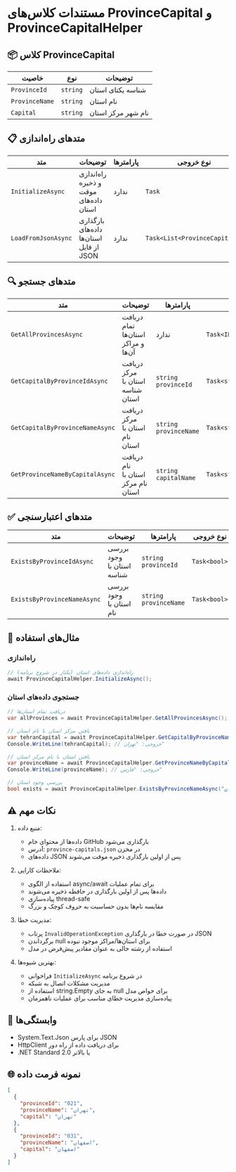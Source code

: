 # مستندات کلاس‌های ProvinceCapital و ProvinceCapitalHelper

## 📦 **کلاس ProvinceCapital**
| خاصیت | نوع | توضیحات |
|--------|-----|----------|
| `ProvinceId` | `string` | شناسه یکتای استان |
| `ProvinceName` | `string` | نام استان |
| `Capital` | `string` | نام شهر مرکز استان |

## 📋 **متدهای راه‌اندازی**
| متد | توضیحات | پارامترها | نوع خروجی |
|-----|----------|-----------|------------|
| `InitializeAsync` | راه‌اندازی و ذخیره موقت داده‌های استان | ندارد | `Task` |
| `LoadFromJsonAsync` | بارگذاری داده‌های استان‌ها از فایل JSON | ندارد | `Task<List<ProvinceCapital>>` |

## 🔍 **متدهای جستجو**
| متد | توضیحات | پارامترها | نوع خروجی |
|-----|----------|-----------|------------|
| `GetAllProvincesAsync` | دریافت تمام استان‌ها و مراکز آن‌ها | ندارد | `Task<IReadOnlyList<ProvinceCapital>>` |
| `GetCapitalByProvinceIdAsync` | دریافت مرکز استان با شناسه استان | `string provinceId` | `Task<string?>` |
| `GetCapitalByProvinceNameAsync` | دریافت مرکز استان با نام استان | `string provinceName` | `Task<string?>` |
| `GetProvinceNameByCapitalAsync` | دریافت نام استان با نام مرکز استان | `string capitalName` | `Task<string?>` |

## ✅ **متدهای اعتبارسنجی**
| متد | توضیحات | پارامترها | نوع خروجی |
|-----|----------|-----------|------------|
| `ExistsByProvinceIdAsync` | بررسی وجود استان با شناسه | `string provinceId` | `Task<bool>` |
| `ExistsByProvinceNameAsync` | بررسی وجود استان با نام | `string provinceName` | `Task<bool>` |

## 📝 **مثال‌های استفاده**

### راه‌اندازی
```csharp
// راه‌اندازی داده‌های استان (یکبار در شروع برنامه)
await ProvinceCapitalHelper.InitializeAsync();
```

### جستجوی داده‌های استان
```csharp
// دریافت تمام استان‌ها
var allProvinces = await ProvinceCapitalHelper.GetAllProvincesAsync();

// یافتن مرکز استان با نام استان
var tehranCapital = await ProvinceCapitalHelper.GetCapitalByProvinceNameAsync("تهران");
Console.WriteLine(tehranCapital); // خروجی: "تهران"

// یافتن استان با نام مرکز استان
var provinceName = await ProvinceCapitalHelper.GetProvinceNameByCapitalAsync("شیراز");
Console.WriteLine(provinceName); // خروجی: "فارس"

// بررسی وجود استان
bool exists = await ProvinceCapitalHelper.ExistsByProvinceNameAsync("اصفهان");
```

## ⚠️ **نکات مهم**

1. منبع داده:
   - داده‌ها از محتوای خام GitHub بارگذاری می‌شود
   - آدرس: `province-capitals.json` در مخزن
   - داده‌های JSON پس از اولین بارگذاری ذخیره موقت می‌شوند

2. ملاحظات کارایی:
   - استفاده از الگوی async/await برای تمام عملیات
   - داده‌ها پس از اولین بارگذاری در حافظه ذخیره می‌شوند
   - پیاده‌سازی thread-safe
   - مقایسه نام‌ها بدون حساسیت به حروف کوچک و بزرگ

3. مدیریت خطا:
   - پرتاب `InvalidOperationException` در صورت خطا در بارگذاری JSON
   - برگرداندن null برای استان‌ها/مراکز موجود نبوده
   - استفاده از رشته خالی به عنوان مقادیر پیش‌فرض در مدل

4. بهترین شیوه‌ها:
   - فراخوانی `InitializeAsync` در شروع برنامه
   - مدیریت مشکلات اتصال به شبکه
   - استفاده از string.Empty به جای null برای خواص مدل
   - پیاده‌سازی مدیریت خطای مناسب برای عملیات ناهمزمان

## 🔄 **وابستگی‌ها**
- System.Text.Json برای پارس JSON
- HttpClient برای دریافت داده از راه دور
- .NET Standard 2.0 یا بالاتر

## 🌐 **نمونه فرمت داده**
```json
[
  {
    "provinceId": "021",
    "provinceName": "تهران",
    "capital": "تهران"
  },
  {
    "provinceId": "031",
    "provinceName": "اصفهان",
    "capital": "اصفهان"
  }
]
```